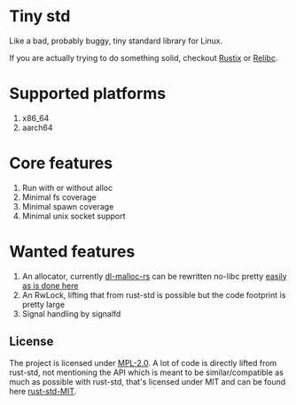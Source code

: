 # Tiny std

Like a bad, probably buggy, tiny standard library for Linux.

If you are actually trying to do something solid,
checkout [Rustix](https://github.com/bytecodealliance/rustix) or [Relibc](https://github.com/redox-os/relibc).

# Supported platforms

1. x86_64
2. aarch64

# Core features

1. Run with or without alloc
2. Minimal fs coverage
3. Minimal spawn coverage
4. Minimal unix socket support

# Wanted features

1. An allocator, currently [dl-malloc-rs](https://github.com/alexcrichton/dlmalloc-rs) can be rewritten no-libc
   pretty [easily as is done here](https://github.com/marcusGrass/dlmalloc-rs)
2. An RwLock, lifting that from rust-std is possible but the code footprint is pretty large
3. Signal handling by signalfd

## License

The project is licensed under [MPL-2.0](LICENSE).
A lot of code is directly lifted from rust-std, not mentioning the API which is meant to be similar/compatible
as much as possible with rust-std, that's licensed under MIT and can be found
here [rust-std-MIT](tiny-std/STDLIB_LICENSE).